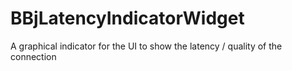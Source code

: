 # BBjLatencyIndicatorWidget
A graphical indicator for the UI to show the latency / quality of the connection

